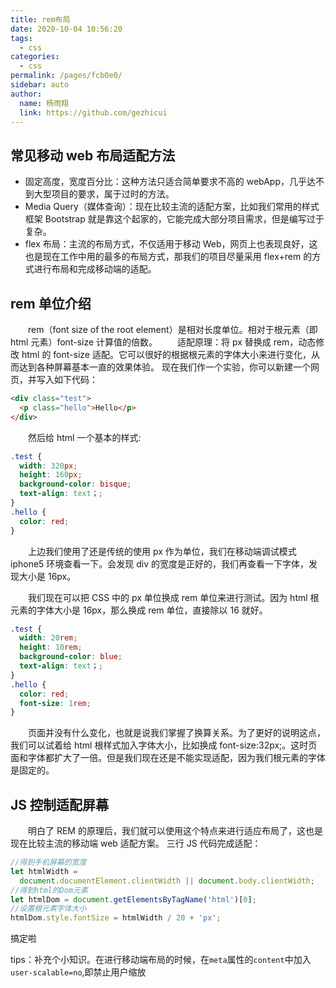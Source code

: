 ```yaml
---
title: rem布局
date: 2020-10-04 10:56:20
tags:
  - css
categories:
  - css
permalink: /pages/fcb0e0/
sidebar: auto
author:
  name: 杨雨翔
  link: https://github.com/gezhicui
---
```


## 常见移动 web 布局适配方法

- 固定高度，宽度百分比：这种方法只适合简单要求不高的 webApp，几乎达不到大型项目的要求，属于过时的方法。
- Media Query（媒体查询）：现在比较主流的适配方案，比如我们常用的样式框架 Bootstrap 就是靠这个起家的，它能完成大部分项目需求，但是编写过于复杂。
- flex 布局：主流的布局方式，不仅适用于移动 Web，网页上也表现良好，这也是现在工作中用的最多的布局方式，那我们的项目尽量采用 flex+rem 的方式进行布局和完成移动端的适配。

## rem 单位介绍

&emsp;&emsp;rem（font size of the root element）是相对长度单位。相对于根元素（即 html 元素）font-size 计算值的倍数。
&emsp;&emsp;适配原理：将 px 替换成 rem，动态修改 html 的 font-size 适配。它可以很好的根据根元素的字体大小来进行变化，从而达到各种屏幕基本一直的效果体验。
现在我们作一个实验，你可以新建一个网页，并写入如下代码：

```html
<div class="test">
  <p class="hello">Hello</p>
</div>
```

&emsp;&emsp;然后给 html 一个基本的样式:

```css
.test {
  width: 320px;
  height: 160px;
  background-color: bisque;
  text-align: text；;
}
.hello {
  color: red;
}
```

&emsp;&emsp;上边我们使用了还是传统的使用 px 作为单位，我们在移动端调试模式 iphone5 环境查看一下。会发现 div 的宽度是正好的，我们再查看一下字体，发现大小是 16px。

&emsp;&emsp;我们现在可以把 CSS 中的 px 单位换成 rem 单位来进行测试。因为 html 根元素的字体大小是 16px，那么换成 rem 单位，直接除以 16 就好。

```css
.test {
  width: 20rem;
  height: 10rem;
  background-color: blue;
  text-align: text；;
}
.hello {
  color: red;
  font-size: 1rem;
}
```

&emsp;&emsp;页面并没有什么变化，也就是说我们掌握了换算关系。为了更好的说明这点，我们可以试着给 html 根样式加入字体大小，比如换成 font-size:32px;。这时页面和字体都扩大了一倍。但是我们现在还是不能实现适配，因为我们根元素的字体是固定的。

## JS 控制适配屏幕

&emsp;&emsp;明白了 REM 的原理后，我们就可以使用这个特点来进行适应布局了，这也是现在比较主流的移动端 web 适配方案。 三行 JS 代码完成适配：

```js
//得到手机屏幕的宽度
let htmlWidth =
  document.documentElement.clientWidth || document.body.clientWidth;
//得到html的Dom元素
let htmlDom = document.getElementsByTagName('html')[0];
//设置根元素字体大小
htmlDom.style.fontSize = htmlWidth / 20 + 'px';
```

搞定啦

tips：补充个小知识。在进行移动端布局的时候，在`meta`属性的`content`中加入`user-scalable=no`,即禁止用户缩放
